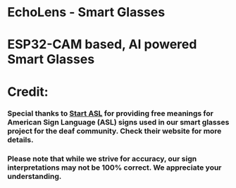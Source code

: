 ﻿# EchoLens - Smart Glasses

# ESP32-CAM based, AI powered Smart Glasses

# Credit:

### Special thanks to [Start ASL](https://www.startasl.com/) for providing free meanings for American Sign Language (ASL) signs used in our smart glasses project for the deaf community. Check their website for more details.

### Please note that while we strive for accuracy, our sign interpretations may not be 100% correct. We appreciate your understanding.
